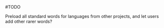#TODO

Preload all standard words for languages from other projects, and let users add other rarer words?
